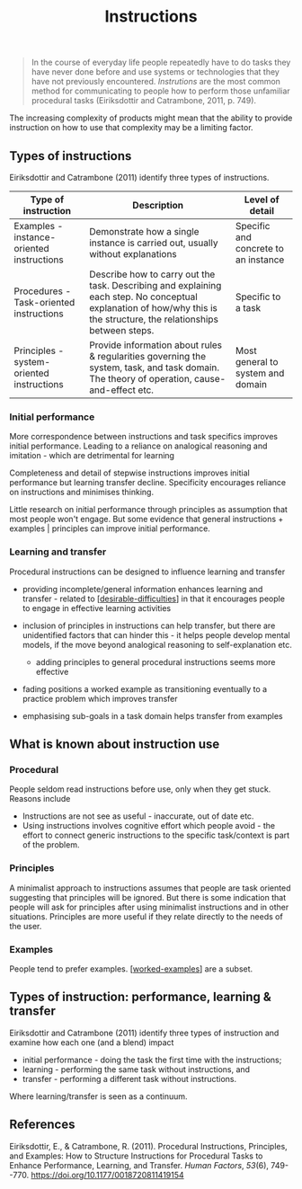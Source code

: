 ﻿---
tags: computing, teaching-digital-technology, teaching, documentation
title: Instructions
type: note
---
> In the course of everyday life people repeatedly have to do tasks they have never done before and use systems or technologies that they have not previously encountered. _Instrutions_ are the most common method for communicating to people how to perform those unfamiliar procedural tasks (Eiriksdottir and Catrambone, 2011, p. 749).

The increasing complexity of products might mean that the ability to provide instruction on how to use that complexity may be a limiting factor.

## Types of instructions

Eiriksdottir and Catrambone (2011) identify three types of instructions.

| Type of instruction | Description | Level of detail |
| --- | --- | --- |
| Examples - instance-oriented instructions | Demonstrate how a single instance is carried out, usually without explanations | Specific and concrete to an instance |
| Procedures - Task-oriented instructions | Describe how to carry out the task. Describing and explaining each step. No conceptual explanation of how/why this is the structure, the relationships between steps. | Specific to a task |
| Principles - system-oriented instructions | Provide information about rules & regularities governing the system, task, and task domain. The theory of operation, cause-and-effect etc. | Most general to system and domain |

### Initial performance

More correspondence between instructions and task specifics improves initial performance. Leading to a reliance on analogical reasoning and imitation - which are detrimental for learning

Completeness and detail of stepwise instructions improves initial performance but learning transfer decline. Specificity encourages reliance on instructions and minimises thinking.

Little research on initial performance through principles as assumption that most people won't engage. But some evidence that general instructions + examples | principles can improve initial performance.

### Learning and transfer

Procedural instructions can be designed to influence learning and transfer

- providing incomplete/general information enhances learning and transfer - related to [[desirable-difficulties]] in that it encourages people to engage in effective learning activities
- inclusion of principles in instructions can help transfer, but there are unidentified factors that can hinder this - it helps people develop mental models, if the move beyond analogical reasoning to self-explanation etc.

    - adding principles to general procedural instructions seems more effective
- fading positions a worked example as transitioning eventually to a practice problem which improves transfer
- emphasising sub-goals in a task domain helps transfer from examples

## What is known about instruction use

### Procedural

People seldom read instructions before use, only when they get stuck. Reasons include

- Instructions are not see as useful - inaccurate, out of date etc.
- Using instructions involves cognitive effort which people avoid - the effort to connect generic instructions to the specific task/context is part of the problem.

### Principles

A minimalist approach to instructions assumes that people are task oriented suggesting that principles will be ignored. But there is some indication that people will ask for principles after using minimalist instructions and in other situations. Principles are more useful if they relate directly to the needs of the user.

### Examples

People tend to prefer examples. [[worked-examples]] are a subset.

## Types of instruction: performance, learning & transfer

Eiriksdottir and Catrambone (2011) identify three types of instruction and examine how each one (and a blend) impact 

- initial performance - doing the task the first time with the instructions; 
- learning - performing the same task without instructions, and 
- transfer - performing a different task without instructions.

Where learning/transfer is seen as a continuum.



## References

Eiriksdottir, E., & Catrambone, R. (2011). Procedural Instructions, Principles, and Examples: How to Structure Instructions for Procedural Tasks to Enhance Performance, Learning, and Transfer. *Human Factors*, *53*(6), 749--770. <https://doi.org/10.1177/0018720811419154>

[//begin]: # "Autogenerated link references for markdown compatibility"
[desirable-difficulties]: ../Learning/desirable-difficulties "Desirable difficulties"
[worked-examples]: ../Teaching/worked-examples "Worked examples"
[//end]: # "Autogenerated link references"